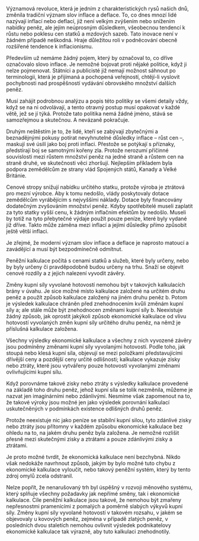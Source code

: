 Významová revoluce, která je jedním z charakteristických rysů našich dnů, změnila tradiční význam slov inflace a deflace. To, co dnes mnozí lidé nazývají inflací nebo deflací, již není velkým zvýšením nebo snížením nabídky peněz, ale jejím neúprosným důsledkem, všeobecnou tendencí k růstu nebo poklesu cen statků a mzdových sazeb. Tato inovace není v žádném případě neškodná. Hraje důležitou roli v podněcování obecně rozšířené tendence k inflacionismu.

Především už nemáme žádný pojem, který by označoval to, co dříve označovalo slovo inflace. Je nemožné bojovat proti nějaké politice, když ji nelze pojmenovat. Státníci a publicisté již nemají možnost sáhnout po terminologii, která je přijímaná a pochopená veřejností, chtějí-li vyslovit pochybnosti nad prospěšností vydávání obrovského množství dalších peněz.

Musí zahájit podrobnou analýzu a popis této politiky se všemi detaily vždy, když se na ni odvolávají, a tento otravný postup musí opakovat v každé větě, jež se jí týká. Protože tato politika nemá žádné jméno, stává se samozřejmou a skutečnou. A nevázaně pokračuje.

Druhým neštěstím je to, že lidé, kteří se zabývají zbytečnými a beznadějnými pokusy potírat nevyhnutelné důsledky inflace – růst cen –, maskují své úsilí jako boj proti inflaci. Přestože se potýkají s příznaky, předstírají boj se samotnými kořeny zla. Protože nerozumí příčinné souvislosti mezi růstem množství peněz na jedné straně a růstem cen na straně druhé, ve skutečnosti věci zhoršují. Nejlepším příkladem byla podpora zemědělcům ze strany vlád Spojených států, Kanady a Velké Británie.

Cenové stropy snižují nabídku určitého statku, protože výroba je ztrátová pro mezní výrobce. Aby k tomu nedošlo, vlády poskytovaly dotace zemědělcům vyrábějícím s nejvyššími náklady. Dotace byly financovány dodatečným zvyšováním množství peněz. Kdyby spotřebitelé museli zaplatit za tyto statky vyšší cenu, k žádným inflačním efektům by nedošlo. Museli by totiž na tyto přebytečné výdaje použít pouze peníze, které byly vydané již dříve. Takto může záměna mezi inflací a jejími důsledky přímo způsobit ještě větší inflaci.

Je zřejmé, že moderní význam slov inflace a deflace je naprosto matoucí a zavádějící a musí být bezpodmínečně odmítnut.

Peněžní kalkulace počítá s cenami statků a služeb, které byly určeny, nebo by byly určeny či pravděpodobně budou určeny na trhu. Snaží se objevit cenové rozdíly a z jejich nalezení vyvodit závěry.

Změny kupní síly vyvolané hotovostí nemohou být v takových kalkulacích brány v úvahu. Je sice možné místo kalkulace založené na určitém druhu peněz a použít způsob kalkulace založený na jiném druhu peněz b. Potom je výsledek kalkulace chráněn před znehodnocením kvůli změnám kupní síly a; ale stále může být znehodnocen změnami kupní síly b. Neexistuje žádný způsob, jak oprostit jakýkoli způsob ekonomické kalkulace od vlivu hotovostí vyvolaných změn kupní síly určitého druhu peněz, na němž je příslušná kalkulace založena.

Všechny výsledky ekonomické kalkulace a všechny z nich vyvozené závěry jsou podmíněny změnami kupní síly vyvolanými hotovostí. Podle toho, jak stoupá nebo klesá kupní síla, objevují se mezi položkami představujícími dřívější ceny a pozdější ceny určité odlišnosti; kalkulace vykazuje zisky nebo ztráty, které jsou vytvářeny pouze hotovostí vyvolanými změnami ovlivňujícími kupní sílu.

Když porovnáme takové zisky nebo ztráty s výsledky kalkulace provedené na základě toho druhu peněz, jehož kupní síla se tolik nezměnila, můžeme je nazvat jen imaginárními nebo zdánlivými. Nesmíme však zapomenout na to, že takové výroky jsou možné jen jako výsledek porovnání kalkulací uskutečněných v podmínkách existence odlišných druhů peněz.

Protože neexistuje nic jako peníze se stabilní kupní silou, tyto zdánlivé zisky nebo ztráty jsou přítomny v každém způsobu ekonomické kalkulace bez ohledu na to, na jakém druhu peněz byla založena. Je nemožné rozlišit přesně mezi skutečnými zisky a ztrátami a pouze zdánlivými zisky a ztrátami.

Je proto možné tvrdit, že ekonomická kalkulace není bezchybná. Nikdo však nedokáže navrhnout způsob, jakým by bylo možné tuto chybu z ekonomické kalkulace vyloučit, nebo takový peněžní systém, který by tento zdroj omylů zcela odstranil.

Nelze popřít, že nenarušovaný trh byl úspěšný v rozvoji měnového systému, který splňuje všechny požadavky jak nepřímé směny, tak i ekonomické kalkulace. Cíle peněžní kalkulace jsou takové, že nemohou být zmařeny nepřesnostmi pramenícími z pomalých a poměrně slabých výkyvů kupní síly. Změny kupní síly vyvolané hotovostí v takovém rozsahu, v jakém se objevovaly u kovových peněz, zejména v případě zlatých peněz, v posledních dvou staletích nemohou ovlivnit výsledek podnikatelovy ekonomické kalkulace tak výrazně, aby tuto kalkulaci znehodnotily.